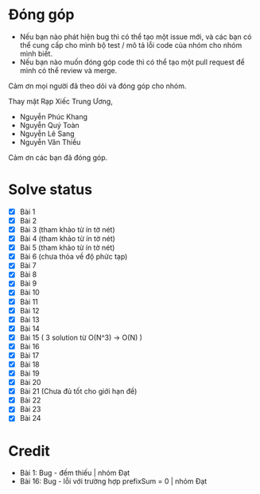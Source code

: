 # Đóng góp

- Nếu bạn nào phát hiện bug thì có thể tạo một issue mới, và các bạn có thể cung cấp cho mình bộ test / mô tả lỗi code của nhóm cho nhóm mình biết.
- Nếu bạn nào muốn đóng góp code thì có thể tạo một pull request để mình có thể review và merge.

Cảm ơn mọi người đã theo dõi và đóng góp cho nhóm.

Thay mặt Rạp Xiếc Trung Ương,
- Nguyễn Phúc Khang
- Nguyễn Quý Toàn
- Nguyễn Lê Sang
- Nguyễn Văn Thiều

Cảm ơn các bạn đã đóng góp.

# Solve status
- [x] Bài 1
- [x] Bài 2
- [X] Bài 3 (tham khảo từ ín tờ nét)
- [x] Bài 4 (tham khảo từ ín tờ nét)
- [x] Bài 5 (tham khảo từ ín tờ nét)
- [x] Bài 6 (chưa thỏa về độ phức tạp)
- [x] Bài 7
- [x] Bài 8
- [x] Bài 9
- [x] Bài 10
- [x] Bài 11
- [x] Bài 12
- [x] Bài 13
- [x] Bài 14
- [x] Bài 15 ( 3 solution từ O(N^3) -> O(N) )
- [x] Bài 16
- [x] Bài 17
- [x] Bài 18
- [x] Bài 19
- [x] Bài 20
- [x] Bài 21 (Chưa đủ tốt cho giới hạn đề)
- [x] Bài 22
- [x] Bài 23
- [x] Bài 24

# Credit
- Bài 1: Bug - đếm thiếu | nhóm Đạt
- Bài 16: Bug - lỗi với trường hợp prefixSum = 0 | nhóm Đạt
